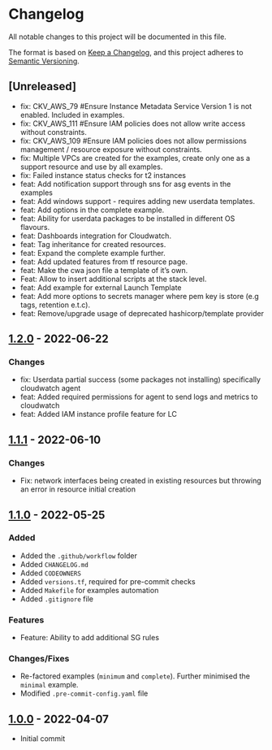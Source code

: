 # Changelog
All notable changes to this project will be documented in this file.

The format is based on [Keep a Changelog](https://keepachangelog.com/en/1.0.0/),
and this project adheres to [Semantic Versioning](https://semver.org/spec/v2.0.0.html).

## [Unreleased]
- fix: CKV_AWS_79 #Ensure Instance Metadata Service Version 1 is not enabled. Included in examples.
- fix: CKV_AWS_111 #Ensure IAM policies does not allow write access without constraints.
- fix: CKV_AWS_109 #Ensure IAM policies does not allow permissions management / resource exposure without constraints.
- fix: Multiple VPCs are created for the examples, create only one as a support resource and use by all examples.
- fix: Failed instance status checks for t2 instances
- feat: Add notification support through sns for asg events in the examples
- feat: Add windows support - requires adding new userdata templates.
- feat: Add options in the complete example.
- feat: Ability for userdata packages to be installed in different OS flavours.
- feat: Dashboards integration for Cloudwatch.
- feat: Tag inheritance for created resources.
- feat: Expand the complete example further.
- feat: Add updated features from tf resource page.
- feat: Make the cwa json file a template of it’s own.
- Feat: Allow to insert additional scripts at the stack level.
- feat: Add example for external Launch Template
- feat: Add more options to secrets manager where pem key is store (e.g tags, retention e.t.c).
- feat: Remove/upgrade usage of deprecated hashicorp/template provider


## [1.2.0] - 2022-06-22
### Changes
- fix: Userdata partial success (some packages not installing) specifically cloudwatch agent
- feat: Added required permissions for agent to send logs and metrics to cloudwatch
- feat: Added IAM instance profile feature for LC

[1.2.0]: https://github.com/boldlink/terraform-aws-autoscaling/releases/tag/1.2.0

## [1.1.1] - 2022-06-10
### Changes
- Fix: network interfaces being created in existing resources but throwing an error in resource initial creation

[1.1.1]: https://github.com/boldlink/terraform-aws-autoscaling/releases/tag/1.1.1

## [1.1.0] - 2022-05-25
### Added
- Added the `.github/workflow` folder
- Added `CHANGELOG.md`
- Added `CODEOWNERS`
- Added `versions.tf`, required for pre-commit checks
- Added `Makefile` for examples automation
- Added `.gitignore` file

### Features
- Feature: Ability to add additional SG rules

### Changes/Fixes
- Re-factored examples (`minimum` and `complete`). Further minimised the `minimal` example.
- Modified `.pre-commit-config.yaml` file

[1.1.0]: https://github.com/boldlink/terraform-aws-autoscaling/releases/tag/1.1.0

## [1.0.0] - 2022-04-07
- Initial commit

[1.0.0]: https://github.com/boldlink/terraform-aws-autoscaling/releases/tag/1.0.0
